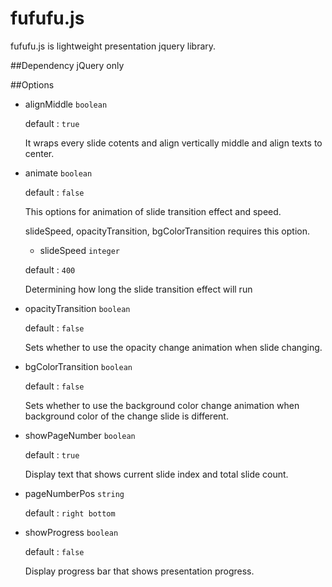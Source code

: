# fufufu.js

fufufu.js is lightweight presentation jquery library.

##Dependency
jQuery only



##Options
- alignMiddle ```boolean```

  default : ```true```
  
  It wraps every slide cotents and align vertically middle and align texts to center.



- animate ```boolean```

  default : ```false```
  
  This options for animation of slide transition effect and speed.

  slideSpeed, opacityTransition, bgColorTransition requires this option.
  
  
  - slideSpeed ```integer```

  default : ```400```
  
  Determining how long the slide transition effect will run

  
- opacityTransition ```boolean```

  default : ```false```
  
  Sets whether to use the opacity change animation when slide changing.

  
- bgColorTransition ```boolean```

  default : ```false```
  
  Sets whether to use the background color change animation when background color of the change slide is different.
  

- showPageNumber ``boolean``

  default : ``true``
  
  Display text that shows current slide index and total slide count.
  
  
- pageNumberPos ``string``

  default : ``right bottom``
  

- showProgress ``boolean``

  default : ``false``
  
  Display progress bar that shows presentation progress.
